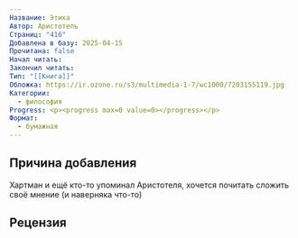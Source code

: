 ```yaml
---
Название: Этика
Автор: Аристотель
Страниц: "416"
Добавлена в базу: 2025-04-15
Прочитана: false
Начал читать: 
Закончил читать: 
Тип: "[[Книга]]"
Обложка: https://ir.ozone.ru/s3/multimedia-1-7/wc1000/7203155119.jpg
Категории:
  - философия
Progress: <p><progress max=0 value=0></progress></p>
Формат:
  - бумажная
---
```

## Причина добавления

Хартман и ещё кто-то упоминал Аристотеля, хочется почитать сложить своё мнение (и наверняка что-то)

## Рецензия
